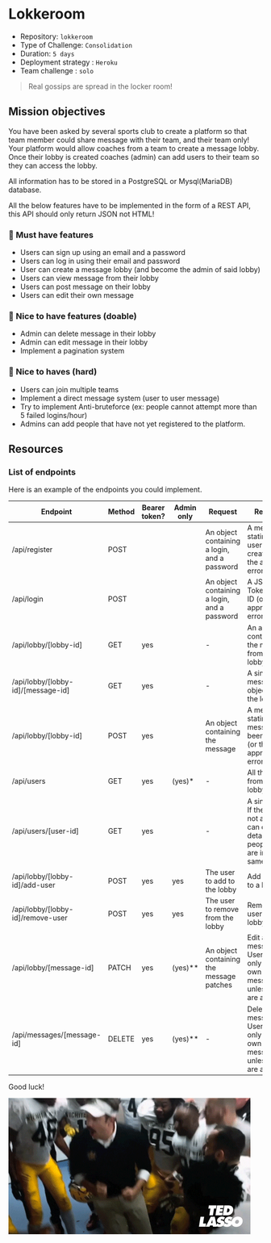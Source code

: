 # Lokkeroom

- Repository: `lokkeroom`
- Type of Challenge: `Consolidation`
- Duration: `5 days`
- Deployment strategy : `Heroku`
- Team challenge : `solo`

> Real gossips are spread in the locker room!

## Mission objectives

You have been asked by several sports club to create a platform so that team member could share message with their team, and their team only! Your platform would allow coaches from a team to create a message lobby. Once their lobby is created coaches (admin) can add users to their team so they can access the lobby.

All information has to be stored in a PostgreSQL or Mysql(MariaDB) database.

All the below features have to be implemented in the form of a REST API, this API should only return JSON not HTML!

### 🌱 Must have features

- Users can sign up using an email and a password
- Users can log in using their email and password
- User can create a message lobby (and become the admin of said lobby)
- Users can view message from their lobby
- Users can post message on their lobby
- Users can edit their own message

### 🌼 Nice to have features (doable)

- Admin can delete message in their lobby
- Admin can edit message in their lobby
- Implement a pagination system

### 🌳 Nice to haves (hard)

- Users can join multiple teams
- Implement a direct message system (user to user message)
- Try to implement Anti-bruteforce (ex: people cannot attempt more than 5 failed logins/hour)
- Admins can add people that have not yet registered to the platform.

## Resources

### List of endpoints

Here is an example of the endpoints you could implement.

| Endpoint                           | Method | Bearer token? | Admin only | Request                                      | Response                                                                                                              |
| ---------------------------------- | ------ | ------------- | ---------- | -------------------------------------------- | --------------------------------------------------------------------------------------------------------------------- |
| /api/register                      | POST   |               |            | An object containing a login, and a password | A message stating the user has been created (or the approriate error, if any)                                         |
| /api/login                         | POST   |               |            | An object containing a login, and a password | A JSON Web Token/session ID (or the approriate error, if any)                                                         |
| /api/lobby/[lobby-id]              | GET    | yes           |            | -                                            | An array containing all the message from the lobby                                                                    |
| /api/lobby/[lobby-id]/[message-id] | GET    | yes           |            | -                                            | A single message object from the lobby                                                                                |
| /api/lobby/[lobby-id]              | POST   | yes           |            | An object containing the message             | A message stating the message has been posted (or the approriate error, if any)                                       |
| /api/users                         | GET    | yes           | (yes)\*    | -                                            | All the users from the same lobby |
| /api/users/[user-id]               | GET    | yes           |            | -                                            | A single user. If the user is not an admin, can only get details from people that are in the same lobby.               |
| /api/lobby/[lobby-id]/add-user     | POST   | yes           | yes        | The user to add to the lobby                 | Add an user to a lobby                                                                                                |
| /api/lobby/[lobby-id]/remove-user  | POST   | yes           | yes        | The user to remove from the lobby            | Removes an user from the lobby                                                                                        |
| /api/lobby/[message-id]                 | PATCH  | yes           | (yes)\*\*  | An object containing the message patches     | Edit a message. Users can only edit their own messages, unless they are admins.                                       |
| /api/messages/[message-id]                 | DELETE | yes           | (yes)\*\*  | -                                            | Delete a message. Users can only edit their own messages, unless they are admins.                                     |

Good luck!

![Locker room](./locker-room.gif)

